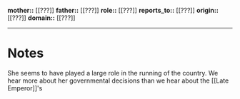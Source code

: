 **mother::** [[???]]
**father::** [[???]]
**role::** [[???]]
**reports_to::** [[???]]
**origin::** [[???]]
**domain::** [[???]]

---
# Notes
She seems to have played a large role in the running of the country. We hear more about her governmental decisions than we hear about the [[Late Emperor]]'s